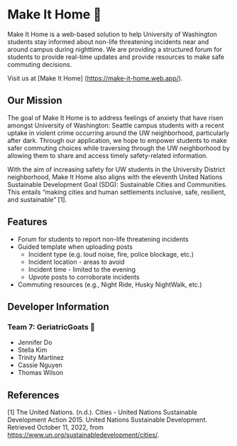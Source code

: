 # Make It Home 🌙
Make It Home is a web-based solution to help University of Washington students stay informed about non-life threatening incidents near and around campus during nighttime. We are providing a structured forum for students to provide real-time updates and provide resources to make safe commuting decisions.

Visit us at [Make It Home] (https://make-it-home.web.app/).

## Our Mission
The goal of Make It Home is to address feelings of anxiety that have risen amongst University of Washington: Seattle campus students with a recent uptake in violent crime occurring around the UW neighborhood, particularly after dark. Through our application, we hope to empower students to make safer commuting choices while traversing through the UW neighborhood by allowing them to share and access timely safety-related information.

With the aim of increasing safety for UW students in the University District neighborhood, Make It Home also aligns with the eleventh United Nations Sustainable Development Goal (SDG): Sustainable Cities and Communities. This entails “making cities and human settlements inclusive, safe, resilient, and sustainable” [1]. 

## Features
- Forum for students to report non-life threatening incidents
- Guided template when uploading posts
  - Incident type (e.g. loud noise, fire, police blockage, etc.)
  - Incident location - areas to avoid
  - Incident time - limited to the evening
  - Upvote posts to corroborate incidents
- Commuting resources (e.g., Night Ride, Husky NightWalk, etc.)

## Developer Information
### Team 7: GeriatricGoats 🐐
- Jennifer Do
- Stella Kim
- Trinity Martinez
- Cassie Nguyen
- Thomas Wilson

## References
[1] The United Nations. (n.d.). Cities - United Nations Sustainable Development Action 2015. United Nations Sustainable Development. Retrieved October 11, 2022, from https://www.un.org/sustainabledevelopment/cities/.
